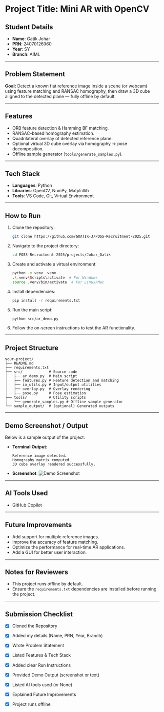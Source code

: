 # Project Title: Mini AR with OpenCV 

## Student Details
- **Name**: Gatik Johar  
- **PRN**: 24070126060  
- **Year**: SY  
- **Branch**: AIML 

---

## Problem Statement
**Goal:** Detect a known flat reference image inside a scene (or webcam) using feature matching and RANSAC homography, then draw a 3D cube aligned to the detected plane — fully offline by default.

---

## Features
- ORB feature detection & Hamming BF matching.
- RANSAC-based homography estimation.
- Quadrilateral overlay of detected reference plane.
- Optional virtual 3D cube overlay via homography → pose decomposition.
- Offline sample generator (`tools/generate_samples.py`).
---

## Tech Stack
- **Languages**: Python  
- **Libraries**: OpenCV, NumPy, Matplotlib  
- **Tools**: VS Code, Git, Virtual Environment

---

## How to Run
1. Clone the repository:
   ```bash
   git clone https://github.com/GOATIK-J/FOSS-Recruitment-2025.git
   ```
2. Navigate to the project directory:
   ```bash
   cd FOSS-Recruitment-2025/projects/Johar_Gatik
   ```
3. Create and activate a virtual environment:
   ```bash
   python -m venv .venv
   .\.venv\Scripts\activate  # For Windows
   source .venv/bin/activate  # For Linux/Mac
   ```
4. Install dependencies:
   ```bash
   pip install -r requirements.txt
   ```
5. Run the main script:
   ```bash
   python src/ar_demo.py
   ```
6. Follow the on-screen instructions to test the AR functionality.

---

## Project Structure
```
your-project/
├── README.md
├── requirements.txt
├── src/            # Source code
│   ├── ar_demo.py  # Main script
│   ├── features.py # Feature detection and matching
│   ├── io_utils.py # Input/output utilities
│   ├── overlay.py  # Overlay rendering
│   ├── pose.py     # Pose estimation
├── tools/          # Utility scripts
│   └── generate_samples.py # Offline sample generator
└── sample_output/  # (optional) Generated outputs
```

---

## Demo Screenshot / Output
Below is a sample output of the project:

- **Terminal Output**:
  ```
  Reference image detected.
  Homography matrix computed.
  3D cube overlay rendered successfully.
  ```
- **Screenshot**:
  ![Demo Screenshot](docs/demo_screenshot.png)  

---

## AI Tools Used
- GitHub Copilot

---

## Future Improvements
- Add support for multiple reference images.
- Improve the accuracy of feature matching.
- Optimize the performance for real-time AR applications.
- Add a GUI for better user interaction.

---

## Notes for Reviewers
- This project runs offline by default.
- Ensure the `requirements.txt` dependencies are installed before running the project.

---

## Submission Checklist 
- [x] Cloned the Repository 
- [x] Added my details (Name, PRN, Year, Branch)  
- [x] Wrote Problem Statement  
- [x] Listed Features & Tech Stack  
- [x] Added clear Run Instructions  
- [x] Provided Demo Output (screenshot or text)  
- [x] Listed AI tools used (or None)  
- [x] Explained Future Improvements  
- [x] Project runs offline

